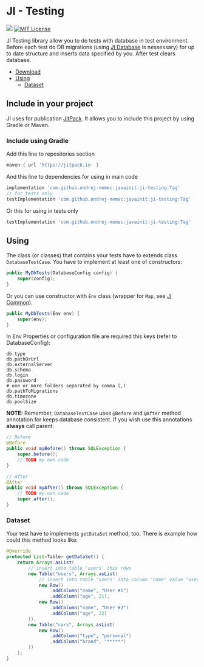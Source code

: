 # JI - Testing

[![](https://jitpack.io/v/ondrej-nemec/javainit.svg)](https://jitpack.io/#ondrej-nemec/javainit)
[![MIT License](http://img.shields.io/badge/license-MIT-green.svg) ](https://github.com/ondrej-nemec/javainit/blob/master/LICENSE)

JI Testing library allow you to do tests with database in test environment. Before each test do DB migrations (using <a href="../ji-database">JI Database</a> is nessessary) for up to date structure and inserts data specified by you. After test clears database.

* [Download](#include-in-your-project)
* [Using](#using)
	* [Dataset](#dataset)

## Include in your project

JI uses for publication <a href="https://jitpack.io/">JitPack</a>. It allows you to include this project by using Gradle or Maven.

### Include using Gradle

Add this line to repositories section
```gradle
maven { url 'https://jitpack.io' }
```

And this line to dependencies for using in main code
```gradle
implementation 'com.github.ondrej-nemec:javainit:ji-testing:Tag'
// for tests only
testImplementation 'com.github.ondrej-nemec:javainit:ji-testing:Tag'
```

Or this for using in tests only
```gradle
testImplementation 'com.github.ondrej-nemec:javainit:ji-testing:Tag'
```

## Using

The class (or classes) that contains your tests have to extends class `DatabaseTestCase`. You have to implement at least one of constructors:

```java
public MyDbTests(DatabaseConfig config) {
	super(config);
}
```

Or you can use constructor with `Env` class (wrapper for `Map`, see <a href="../ji-common">JI Common</a>). 

```java
public MyDbTests(Env env) {
	super(env);
}
```

In Env Properties or configuration file are required this keys (refer to DatabaseConfig):

```
db.type
db.pathOrUrl
db.externalServer
db.schema
db.login
db.password
# one or more folders separated by comma (,)
db.pathToMigrations
db.timezone
db.poolSize
```

**NOTE:** Remember, `DatabaseTestCase` uses `@Before` and `@After` method annotation for keeps database consistent. If you wish use this annotations **always** call parent:

```java
// Before
@Before
public void myBefore() throws SQLException {
	super.before();
	// TODO my own code
}

// After
@After
public void myAfter() throws SQLException {
	// TODO my own code
	super.after();
}
```

### Dataset

Your test have to implements `getDataSet` method, too. There is example how could this method looks like:

```java
@Override
protected List<Table> getDataSet() {
	return Arrays.asList(
		// insert into table 'users' this rows
		new Table("users", Arrays.asList(
			// insert into table 'users' into column 'name' value "User #1"
			new Row()
				.addColumn("name", "User #1")
				.addColumn("age", 21),
			new Row()
				.addColumn("name", "User #2")
				.addColumn("age", 22)
		)),
		new Table("cars", Arrays.asList(
			new Row()
				.addColumn("type", "personal")
				.addColumn("brand", "*****")
		))
	);
}
```